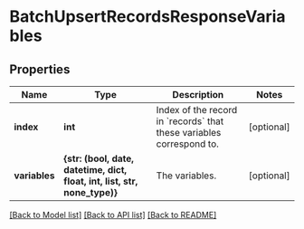 # BatchUpsertRecordsResponseVariables


## Properties
Name | Type | Description | Notes
------------ | ------------- | ------------- | -------------
**index** | **int** | Index of the record in &#x60;records&#x60; that these variables correspond to. | [optional] 
**variables** | **{str: (bool, date, datetime, dict, float, int, list, str, none_type)}** | The variables. | [optional] 

[[Back to Model list]](../README.md#documentation-for-models) [[Back to API list]](../README.md#documentation-for-api-endpoints) [[Back to README]](../README.md)


